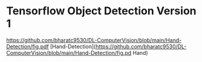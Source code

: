 # Tensorflow Object Detection Version 1
https://github.com/bharatc9530/DL-ComputerVision/blob/main/Hand-Detection/fig.pdf
[Hand-Detection](https://github.com/bharatc9530/DL-ComputerVision/blob/main/Hand-Detection/fig.pd Hand)
